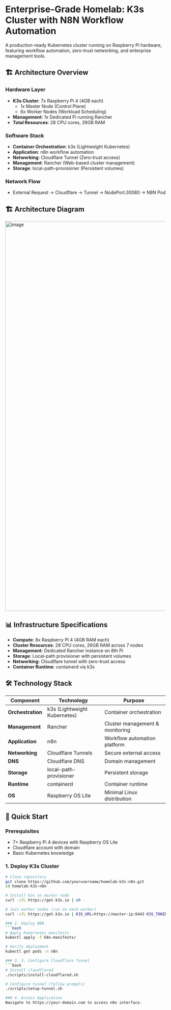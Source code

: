 # Enterprise-Grade Homelab: K3s Cluster with N8N Workflow Automation

A production-ready Kubernetes cluster running on Raspberry Pi hardware, featuring workflow automation, zero-trust networking, and enterprise management tools.

## 🏗️ Architecture Overview
### Hardware Layer
- **K3s Cluster**: 7x Raspberry Pi 4 (4GB each)
  - 1x Master Node (Control Plane)
  - 6x Worker Nodes (Workload Scheduling)
- **Management**: 1x Dedicated Pi running Rancher
- **Total Resources**: 28 CPU cores, 26GB RAM

### Software Stack
- **Container Orchestration**: k3s (Lightweight Kubernetes)
- **Application**: n8n workflow automation
- **Networking**: Cloudflare Tunnel (Zero-trust access)
- **Management**: Rancher (Web-based cluster management)
- **Storage**: local-path-provisioner (Persistent volumes)

### Network Flow
- External Request → Cloudflare → Tunnel → NodePort:30080 → N8N Pod

## 🏗️ Architecture Diagram
<img width="841" height="1225" alt="image" src="https://github.com/user-attachments/assets/8cba5e63-aa1e-4136-9f3c-81bf7df996b3" />

## 📊 Infrastructure Specifications

- **Compute**: 8x Raspberry Pi 4 (4GB RAM each)
- **Cluster Resources**: 28 CPU cores, 26GB RAM across 7 nodes
- **Management**: Dedicated Rancher instance on 8th Pi
- **Storage**: Local-path provisioner with persistent volumes
- **Networking**: Cloudflare tunnel with zero-trust access
- **Container Runtime**: containerd via k3s

## 🛠️ Technology Stack

| Component | Technology | Purpose |
|-----------|------------|---------|
| **Orchestration** | k3s (Lightweight Kubernetes) | Container orchestration |
| **Management** | Rancher | Cluster management & monitoring |
| **Application** | n8n | Workflow automation platform |
| **Networking** | Cloudflare Tunnels | Secure external access |
| **DNS** | Cloudflare DNS | Domain management |
| **Storage** | local-path-provisioner | Persistent storage |
| **Runtime** | containerd | Container runtime |
| **OS** | Raspberry OS Lite | Minimal Linux distribution |

## 🚀 Quick Start

### Prerequisites
- 7+ Raspberry Pi 4 devices with Raspberry OS Lite
- Cloudflare account with domain
- Basic Kubernetes knowledge

### 1. Deploy K3s Cluster
```bash
# Clone repository
git clone https://github.com/yourusername/homelab-k3s-n8n.git
cd homelab-k3s-n8n

# Install k3s on master node
curl -sfL https://get.k3s.io | sh -

# Join worker nodes (run on each worker)
curl -sfL https://get.k3s.io | K3S_URL=https://master-ip:6443 K3S_TOKEN=node-token sh -

### 2. Deploy N8N
```bash
# Apply Kubernetes manifests
kubectl apply -f k8s-manifests/

# Verify deployment
kubectl get pods -n n8n

### 3. 3. Configure Cloudflare Tunnel
```bash
# Install cloudflared
./scripts/install-cloudflared.sh

# Configure tunnel (follow prompts)
./scripts/setup-tunnel.sh

### 4. Access Application
Navigate to https://your-domain.com to access n8n interface.
